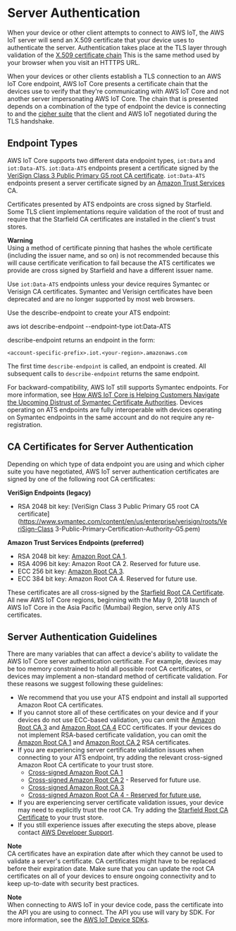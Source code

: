 # Server Authentication<a name="server-authentication"></a>

When your device or other client attempts to connect to AWS IoT, the AWS IoT server will send an X\.509 certificate that your device uses to authenticate the server\. Authentication takes place at the TLS layer through validation of the [ X\.509 certificate chain](https://docs.aws.amazon.com/iot/latest/developerguide/x509-client-certs.html) This is the same method used by your browser when you visit an HTTTPS URL\.

When your devices or other clients establish a TLS connection to an AWS IoT Core endpoint, AWS IoT Core presents a certificate chain that the devices use to verify that they're communicating with AWS IoT Core and not another server impersonating AWS IoT Core\. The chain that is presented depends on a combination of the type of endpoint the device is connecting to and the [cipher suite](https://docs.aws.amazon.com/iot/latest/developerguide/transport-security.html) that the client and AWS IoT negotiated during the TLS handshake\.

## Endpoint Types<a name="endpoint-types"></a>

AWS IoT Core supports two different data endpoint types, `iot:Data` and `iot:Data-ATS`\. `iot:Data-ATS` endpoints present a certificate signed by the [VeriSign Class 3 Public Primary G5 root CA certificate](https://www.symantec.com/content/en/us/enterprise/verisign/roots/VeriSign-Class%203-Public-Primary-Certification-Authority-G5.pem)\. `iot:Data-ATS` endpoints present a server certificate signed by an [Amazon Trust Services](https://www.amazontrust.com/repository/) CA\.

Certificates presented by ATS endpoints are cross signed by Starfield\. Some TLS client implementations require validation of the root of trust and require that the Starfield CA certificates are installed in the client's trust stores\.

**Warning**  
Using a method of certificate pinning that hashes the whole certificate \(including the issuer name, and so on\) is not recommended because this will cause certificate verification to fail because the ATS certificates we provide are cross signed by Starfield and have a different issuer name\.

Use `iot:Data-ATS` endpoints unless your device requires Symantec or Verisign CA certificates\. Symantec and Verisign certificates have been deprecated and are no longer supported by most web browsers\.

Use the describe\-endpoint to create your ATS endpoint:

aws iot describe\-endpoint \-\-endpoint\-type iot:Data\-ATS

describe\-endpoint returns an endpoint in the form:

`<account-specific-prefix>.iot.<your-region>.amazonaws.com`

The first time `describe-endpoint` is called, an endpoint is created\. All subsequent calls to `describe-endpoint` returns the same endpoint\.

For backward\-compatibility, AWS IoT still supports Symantec endpoints\. For more information, see [How AWS IoT Core is Helping Customers Navigate the Upcoming Distrust of Symantec Certificate Authorities](https://aws.amazon.com/blogs/iot/aws-iot-core-ats-endpoints)\. Devices operating on ATS endpoints are fully interoperable with devices operating on Symantec endpoints in the same account and do not require any re\-registration\.

## CA Certificates for Server Authentication<a name="server-authentication-certs"></a>

Depending on which type of data endpoint you are using and which cipher suite you have negotiated, AWS IoT server authentication certificates are signed by one of the following root CA certificates:

**VeriSign Endpoints \(legacy\)**
+ RSA 2048 bit key: [VeriSign Class 3 Public Primary G5 root CA certificate](https://www.symantec.com/content/en/us/enterprise/verisign/roots/VeriSign-Class 3-Public-Primary-Certification-Authority-G5.pem)

**Amazon Trust Services Endpoints \(preferred\)**
+ RSA 2048 bit key: [Amazon Root CA 1](https://www.amazontrust.com/repository/AmazonRootCA1.pem)\.
+ RSA 4096 bit key: Amazon Root CA 2\. Reserved for future use\.
+ ECC 256 bit key: [Amazon Root CA 3](https://www.amazontrust.com/repository/AmazonRootCA3.pem)\.
+ ECC 384 bit key: Amazon Root CA 4\. Reserved for future use\.

These certificates are all cross\-signed by the [ Starfield Root CA Certificate](https://ssl-ccp.godaddy.com/repository/sf-class2-root.crt)\. All new AWS IoT Core regions, beginning with the May 9, 2018 launch of AWS IoT Core in the Asia Pacific \(Mumbai\) Region, serve only ATS certificates\.

## Server Authentication Guidelines<a name="server-authentication-guidelines"></a>

There are many variables that can affect a device's ability to validate the AWS IoT Core server authentication certificate\. For example, devices may be too memory constrained to hold all possible root CA certificates, or devices may implement a non\-standard method of certificate validation\. For these reasons we suggest following these guidelines:
+ We recommend that you use your ATS endpoint and install all supported Amazon Root CA certificates\.
+ If you cannot store all of these certificates on your device and if your devices do not use ECC\-based validation, you can omit the [Amazon Root CA 3](https://www.amazontrust.com/repository/AmazonRootCA3.pem) and [Amazon Root CA 4](https://www.amazontrust.com/repository/AmazonRootCA4.pem) ECC certificates\. If your devices do not implement RSA\-based certificate validation, you can omit the [Amazon Root CA 1](https://www.amazontrust.com/repository/AmazonRootCA1.pem) and [Amazon Root CA 2](https://www.amazontrust.com/repository/AmazonRootCA2.pem) RSA certificates\.
+ If you are experiencing server certificate validation issues when connecting to your ATS endpoint, try adding the relevant cross\-signed Amazon Root CA certificate to your trust store\.
  + [Cross\-signed Amazon Root CA 1](https://www.amazontrust.com/repository/G2-RootCA1.pem)
  + [Cross\-signed Amazon Root CA 2](https://www.amazontrust.com/repository/G2-RootCA2.pem) \- Reserved for future use\.
  + [Cross\-signed Amazon Root CA 3](https://www.amazontrust.com/repository/G2-RootCA3.pem)
  + [Cross\-signed Amazon Root CA 4 \- Reserved for future use\.](https://www.amazontrust.com/repository/G2-RootCA4.pem)
+ If you are experiencing server certificate validation issues, your device may need to explicitly trust the root CA\. Try adding the [Starfield Root CA Certificate](https://ssl-ccp.godaddy.com/repository/sf-class2-root.crt) to your trust store\.
+ If you still experience issues after executing the steps above, please contact [AWS Developer Support](https://aws.amazon.com/premiumsupport/plans/developers/)\. 

**Note**  
CA certificates have an expiration date after which they cannot be used to validate a server's certificate\. CA certificates might have to be replaced before their expiration date\. Make sure that you can update the root CA certificates on all of your devices to ensure ongoing connectivity and to keep up\-to\-date with security best practices\.

**Note**  
When connecting to AWS IoT in your device code, pass the certificate into the API you are using to connect\. The API you use will vary by SDK\. For more information, see the [AWS IoT Device SDKs](https://docs.aws.amazon.com/iot/latest/developerguide/iot-sdks.html)\.
